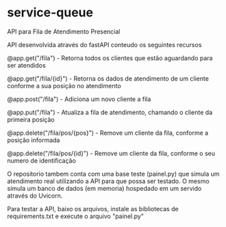 # service-queue
API para Fila de Atendimento Presencial

API desenvolvida através do fastAPI conteudo os seguintes recursos

@app.get("/fila") - Retorna todos os clientes que estão aguardando para ser atendidos

@app.get("/fila/{id}") - Retorna os dados de atendimento de um cliente conforme a sua posição no atendimento

@app.post("/fila") - Adiciona um novo cliente a fila

@app.put("/fila") - Atualiza a fila de atendimento, chamando o cliente da primeira posição

@app.delete("/fila/pos/{pos}") - Remove um cliente da fila, conforme a posição informada

@app.delete("/fila/pos/{id}") - Remove um cliente da fila, conforme o seu numero de identificação

O repositorio tambem conta com uma base teste (painel.py) que simula um atendimento real utilizando a API para que possa ser testado.
O mesmo simula um banco de dados (em memoria) hospedado em um servido através do Uvicorn.

Para testar a API, baixo os arquivos, instale as bibliotecas de requirements.txt e execute o arquivo "painel.py"
